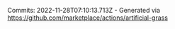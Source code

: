 Commits: 2022-11-28T07:10:13.713Z - Generated via https://github.com/marketplace/actions/artificial-grass
<br>

